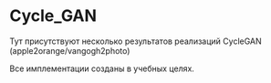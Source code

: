 # Cycle_GAN 

Тут присутствуют несколько результатов реализаций CycleGAN
(apple2orange/vangogh2photo)

Все имплементации созданы в учебных целях.
